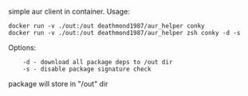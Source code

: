 simple aur client in container.
   Usage:
   ```
   docker run -v ./out:/out deathmond1987/aur_helper conky
   docker run -v ./out:/out deathmond1987/aur_helper zsh conky -d -s
   ```
   Options:
   ```
       -d - download all package deps to /out dir
       -s - disable package signature check
   ```
   package will store in "/out" dir
